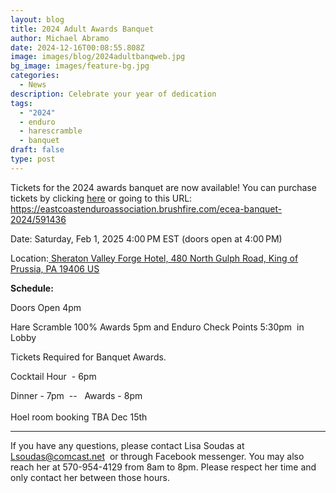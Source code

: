 ```yaml
---
layout: blog
title: 2024 Adult Awards Banquet
author: Michael Abramo
date: 2024-12-16T00:08:55.808Z
image: images/blog/2024adultbanqweb.jpg
bg_image: images/feature-bg.jpg
categories:
  - News
description: Celebrate your year of dedication
tags:
  - "2024"
  - enduro
  - harescramble
  - banquet
draft: false
type: post
---
```

Tickets for the 2024 awards banquet are now available! You can purchase tickets by clicking [here](https://eastcoastenduroassociation.brushfire.com/ecea-banquet-2024/591436) or going to this URL: https://eastcoastenduroassociation.brushfire.com/ecea-banquet-2024/591436

Date: Saturday, Feb 1, 2025 4:00 PM EST (doors open at 4:00 PM)

Location:[ Sheraton Valley Forge Hotel, 480 North Gulph Road, King of Prussia, PA 19406 US](https://www.google.com/maps/search/480+North+Gulph+Road%2c+King+of+Prussia%2c+PA+19406+US/@40.0896876,-75.40983469999999,17z "Get Directions (new window)")

**Schedule:**

Doors Open 4pm

Hare Scramble 100% Awards 5pm and Enduro Check Points 5:30pm  in Lobby 

Tickets Required for Banquet Awards.

Cocktail Hour  - 6pm

Dinner - 7pm  --   Awards - 8pm \
\
Hoel room booking TBA Dec 15th 

- - -

If you have any questions, please contact Lisa Soudas at [Lsoudas@comcast.net](mailto:Lsoudas@comcast.net)  or through Facebook messenger. You may also reach her at 570-954-4129 from 8am to 8pm. Please respect her time and only contact her between those hours.